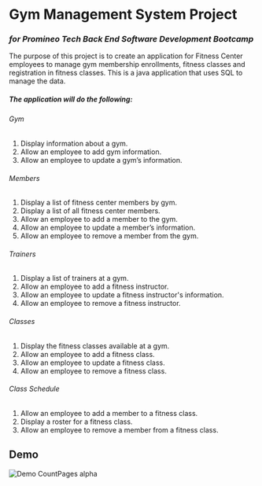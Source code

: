 # Gym Management System Project
### *for Promineo Tech Back End Software Development Bootcamp*

The purpose of this project is to create an application for Fitness Center employees to manage gym membership enrollments, fitness classes and registration in fitness classes. 
This is a java application that uses SQL to manage the data.

##### The application will do the following: 

###### Gym 
1.	Display information about a gym.
2.	Allow an employee to add gym information.
3.	Allow an employee to update a gym’s information.

###### Members
1.	Display a list of fitness center members by gym. 
2.  Display a list of all fitness center members.
3.	Allow an employee to add a member to the gym.
4.	Allow an employee to update a member’s information.
5.	Allow an employee to remove a member from the gym.

###### Trainers
1.	Display a list of trainers at a gym.
2.	Allow an employee to add a fitness instructor.  
3.	Allow an employee to update a fitness instructor's information.
4.	Allow an employee to remove a fitness instructor.

###### Classes
1.	Display the fitness classes available at a gym. 
2.	Allow an employee to add a fitness class. 
3.	Allow an employee to update a fitness class.
4.	Allow an employee to remove a fitness class.

###### Class Schedule
1.	Allow an employee to add a member to a fitness class. 
2.	Display a roster for a fitness class.
3.	Allow an employee to remove a member from a fitness class. 

## Demo
![Demo CountPages alpha](https://github.com/azshjones12/Week-6-SQL-Final-Project-Gym/blob/master/Promineo%20Tech%20JavaSQL%20Final%20Project%20Demo.gif)

